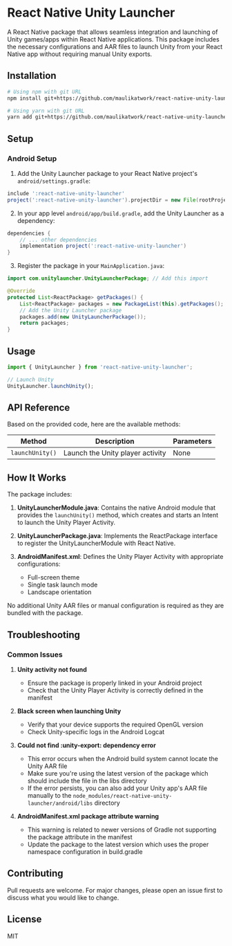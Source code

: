 # React Native Unity Launcher

A React Native package that allows seamless integration and launching of Unity games/apps within React Native applications. This package includes the necessary configurations and AAR files to launch Unity from your React Native app without requiring manual Unity exports.

## Installation

```sh
# Using npm with git URL
npm install git+https://github.com/maulikatwork/react-native-unity-launcher.git

# Using yarn with git URL
yarn add git+https://github.com/maulikatwork/react-native-unity-launcher.git
```

## Setup

### Android Setup

1. Add the Unity Launcher package to your React Native project's `android/settings.gradle`:

```gradle
include ':react-native-unity-launcher'
project(':react-native-unity-launcher').projectDir = new File(rootProject.projectDir, '../node_modules/react-native-unity-launcher/android')
```

2. In your app level `android/app/build.gradle`, add the Unity Launcher as a dependency:

```gradle
dependencies {
    // ... other dependencies
    implementation project(':react-native-unity-launcher')
}
```

3. Register the package in your `MainApplication.java`:

```java
import com.unitylauncher.UnityLauncherPackage; // Add this import

@Override
protected List<ReactPackage> getPackages() {
    List<ReactPackage> packages = new PackageList(this).getPackages();
    // Add the Unity Launcher package
    packages.add(new UnityLauncherPackage());
    return packages;
}
```

## Usage

```javascript
import { UnityLauncher } from 'react-native-unity-launcher';

// Launch Unity
UnityLauncher.launchUnity();
```

## API Reference

Based on the provided code, here are the available methods:

| Method | Description | Parameters |
|--------|-------------|------------|
| `launchUnity()` | Launch the Unity player activity | None |

## How It Works

The package includes:

1. **UnityLauncherModule.java**: Contains the native Android module that provides the `launchUnity()` method, which creates and starts an Intent to launch the Unity Player Activity.

2. **UnityLauncherPackage.java**: Implements the ReactPackage interface to register the UnityLauncherModule with React Native.

3. **AndroidManifest.xml**: Defines the Unity Player Activity with appropriate configurations:
   - Full-screen theme
   - Single task launch mode
   - Landscape orientation

No additional Unity AAR files or manual configuration is required as they are bundled with the package.

## Troubleshooting

### Common Issues

1. **Unity activity not found**
   - Ensure the package is properly linked in your Android project
   - Check that the Unity Player Activity is correctly defined in the manifest

2. **Black screen when launching Unity**
   - Verify that your device supports the required OpenGL version
   - Check Unity-specific logs in the Android Logcat

3. **Could not find :unity-export: dependency error**
   - This error occurs when the Android build system cannot locate the Unity AAR file
   - Make sure you're using the latest version of the package which should include the file in the libs directory
   - If the error persists, you can also add your Unity app's AAR file manually to the `node_modules/react-native-unity-launcher/android/libs` directory

4. **AndroidManifest.xml package attribute warning**
   - This warning is related to newer versions of Gradle not supporting the package attribute in the manifest
   - Update the package to the latest version which uses the proper namespace configuration in build.gradle

## Contributing

Pull requests are welcome. For major changes, please open an issue first to discuss what you would like to change.

## License

MIT
